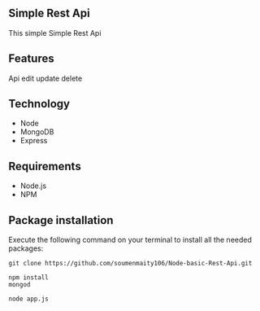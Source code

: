 ## Simple Rest Api

This simple Simple Rest Api
## Features
   Api edit update delete



## Technology
- Node
- MongoDB
- Express

## Requirements
- Node.js
- NPM

## Package installation
Execute the following command on your terminal to install all the needed packages:
```
git clone https://github.com/soumenmaity106/Node-basic-Rest-Api.git

npm install
mongod

node app.js

```